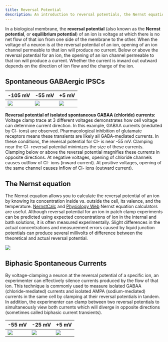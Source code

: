```yaml
---
title: Reversal Potential
description: An introduction to reversal potentials, the Nernst equation, and their effect on synaptic currents
---
```


In a biological membrane, the **reversal potential** (also known as the **Nernst potential**, or **equilibrium potential**) of an ion is voltage at which there is no net flow of that ion from one side of the membrane to the other. When the voltage of a neuron is at the reversal potential of an ion, opening of an ion channel permeable to that ion will produce no current. Below or above the reversal potential for an ion, the opening of an ion channel permeable to that ion will produce a current. Whether the current is inward out outward depends on the direction of ion flow and the charge of the ion.

## Spontaneous GABAergic IPSCs

-105 mV                                      | -55 mV                                        | +5 mV                                        
-------------------------------------------- | --------------------------------------------- | ---------------------------------------------
<img src="/patch/img/pages/reversal/psc-inward.png" class="img-fluid"> | <img src="/patch/img/pages/reversal/psc-neutral.png" class="img-fluid"> | <img src="/patch/img/pages/reversal/psc-outward.png" class="img-fluid"> |

**Reversal potential of isolated spontaneous GABAA (chloride) currents:** Voltage clamp trace at 3 different voltages demonstrates how cell voltage can determine current direction. In this example, GABAA currents (mediated by Cl- ions) are observed. Pharmacological inhibition of glutamate receptors means these transients are likely all GABA-mediated currents. In these conditions, the reversal potential for Cl- is near -55 mV. Clamping near the Cl- reversal potential minimizes the size of these currents. Clamping below or above the reversal potential magnifies these currents in opposite directions. At negative voltages, opening of chloride channels causes outflow of Cl- ions (inward current). At positive voltages, opening of the same channel causes inflow of Cl- ions (outward current).

## The Nernst equation

The Nernst equation allows you to calculate the reversal potential of an ion by knowing its concentration inside vs. outside the cell, its valence, and the temperature. [NernstCalc](https://swharden.com/software/NernstCalc/) and [Physiology Web](https://www.physiologyweb.com/calculators/nernst_potential_calculator.html) Nernst equation calculators are useful. Although reversal potential for an ion in patch clamp experiments can be predicted using expected concentrations of ion in the internal and bath solutions, it is often measured experimentally. Slight differences in the actual concentrations and measurement errors caused by liquid junction potentials can produce several millivolts of difference between the theoretical and actual reversal potential.

<img src="nernst-equation.png" class="d-block img-fluid mx-auto">

## Biphasic Spontaneous Currents

By voltage-clamping a neuron at the reversal potential of a specific ion, an experimenter can effectively silence currents produced by the flow of that ion. This technique is commonly used to measure isolated GABAA (chloride-mediated) currents and isolated AMPA (sodium-mediated) currents in the same cell by clamping at their reversal potentials in tandem. In addition, the experimenter can clamp between two reversal potentials to simultaneously view both currents which will diverge in opposite directions (sometimes called biphasic current transients).

-55 mV                                        | -25 mV                                          | +5 mV                                          
--------------------------------------------- | ----------------------------------------------- | ---------------------------------------------- 
<img src="/patch/img/pages/reversal/biphasic-in.png" class="img-fluid"> | <img src="/patch/img/pages/reversal/biphasic-both.png" class="img-fluid"> | <img src="/patch/img/pages/reversal/biphasic-out.png" class="img-fluid"> |

